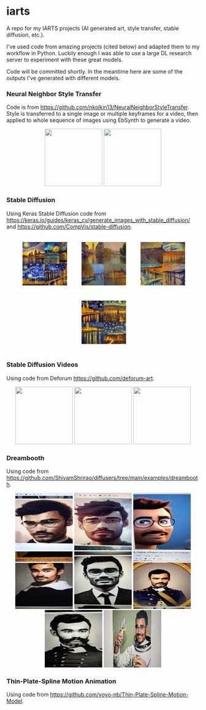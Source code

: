 # iarts
A repo for my IARTS projects (AI generated art, style transfer, stable diffusion, etc.).

I've used code from amazing projects (cited below) and adapted them to my workflow in Python. Luckily enough I was able to use a large DL research server to experiment with these great models.

Code will be committed shortly. In the meantime here are some of the outputs I've generated with different models.


### Neural Neighbor Style Transfer
Code is from https://github.com/nkolkin13/NeuralNeighborStyleTransfer. Style is transferred to a single image or multiple keyframes for a video, then applied to whole sequence of images using EbSynth to generate a video.

<p align="center">
	<img width="150" height="150" src="https://github.com/K-Schubert/iarts/blob/main/media/nnst_tiger.gif">
	<img width="150" height="150" src="https://github.com/K-Schubert/iarts/blob/main/media/nnst_cat.gif">
</p>

### Stable Diffusion
Using Keras Stable Diffusion code from https://keras.io/guides/keras_cv/generate_images_with_stable_diffusion/ and https://github.com/CompVis/stable-diffusion.

<p align="center">
	<img width="150" height="150" src="https://github.com/K-Schubert/iarts/blob/main/media/budapest_vangogh_1.pdf">
	<img width="150" height="150" src="https://github.com/K-Schubert/iarts/blob/main/media/geneva_monet_1.pdf">
	<img width="150" height="150" src="https://github.com/K-Schubert/iarts/blob/main/media/geneva_munch_1.pdf">
	<img width="150" height="150" src="https://github.com/K-Schubert/iarts/blob/main/media/geneva_vangogh_1.pdf">
</p>

### Stable Diffusion Videos
Using code from Deforum https://github.com/deforum-art.

<p align="center">
	<img width="150" height="150" src="https://github.com/K-Schubert/iarts/blob/main/media/stable_diff_atom.gif">
	<img width="150" height="150" src="https://github.com/K-Schubert/iarts/blob/main/media/stable_diff_video_1.gif">
	<img width="150" height="150" src="https://github.com/K-Schubert/iarts/blob/main/media/stable_diff_video_2.gif">
</p>

### Dreambooth
Using code from https://github.com/ShivamShrirao/diffusers/tree/main/examples/dreambooth.

<p align="center">
	 <img width="150" height="150" src="https://github.com/K-Schubert/iarts/blob/main/media/dreambooth_1.jpg">
	 <img width="150" height="150" src="https://github.com/K-Schubert/iarts/blob/main/media/dreambooth_2.jpg">
	 <img width="150" height="150" src="https://github.com/K-Schubert/iarts/blob/main/media/dreambooth_3.jpg">
	 <img width="150" height="150" src="https://github.com/K-Schubert/iarts/blob/main/media/dreambooth_4.jpg">
	 <img width="150" height="150" src="https://github.com/K-Schubert/iarts/blob/main/media/dreambooth_5.jpg">
	 <img width="150" height="150" src="https://github.com/K-Schubert/iarts/blob/main/media/dreambooth_6.jpg">
	 <img width="150" height="150" src="https://github.com/K-Schubert/iarts/blob/main/media/dreambooth_7.jpg">
	 <img width="150" height="150" src="https://github.com/K-Schubert/iarts/blob/main/media/dreambooth_8.jpg">
</p>

### Thin-Plate-Spline Motion Animation
Using code from https://github.com/yoyo-nb/Thin-Plate-Spline-Motion-Model.